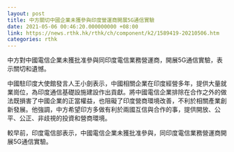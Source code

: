 ```yaml
---
layout: post
title: 中方關切中國企業未獲參與印度營運商開展5G通信實驗
date: 2021-05-06 00:46:20.000000000 +08:00
link: https://news.rthk.hk/rthk/ch/component/k2/1589419-20210506.htm
categories: rthk
---
```


中方對中國電信企業未獲批准參與同印度電信業務營運商，開展5G通信實驗，表示關切和遺憾。

中國駐印度大使館發言人王小劍表示，中國相關企業在印度經營多年，提供大量就業崗位，為印度通信基礎設施建設作出貢獻。將中國電信企業排除在合作之外的做法既損害了中國企業的正當權益，也阻礙了印度營商環境改善，不利於相關產業創新發展。他強調，中方希望印方多做有利於兩國互信與合作的事，提供開放、公平、公正、非歧視的投資和營商環境。

較早前，印度電信部表示，中國電信企業未獲批准參與，同印度電信業務營運商開展5G通信實驗。
